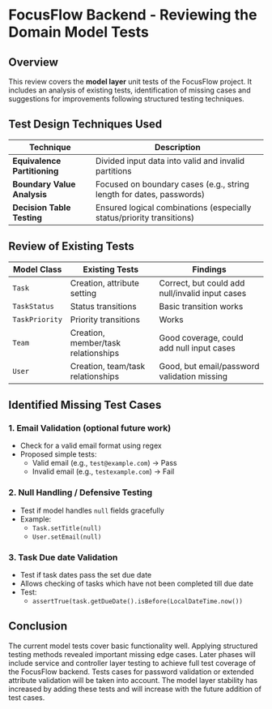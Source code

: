 # FocusFlow Backend - Reviewing the Domain Model Tests

## Overview

This review covers the **model layer** unit tests of the FocusFlow project.
It includes an analysis of existing tests, identification of missing cases and suggestions for improvements following structured testing techniques.

## Test Design Techniques Used

| Technique                          | Description                                                           |
| ---------------------------------- | --------------------------------------------------------------------- |
| **Equivalence Partitioning** | Divided input data into valid and invalid partitions                  |
| **Boundary Value Analysis**  | Focused on boundary cases (e.g., string length for dates, passwords)  |
| **Decision Table Testing**   | Ensured logical combinations (especially status/priority transitions) |

## Review of Existing Tests

| Model Class      | Existing Tests                      | Findings                                        |
| ---------------- | ----------------------------------- | ----------------------------------------------- |
| `Task`         | Creation, attribute setting         | Correct, but could add null/invalid input cases |
| `TaskStatus`   | Status transitions                  | Basic transition works                          |
| `TaskPriority` | Priority transitions                | Works                                           |
| `Team`         | Creation, member/task relationships | Good coverage, could add null input cases       |
| `User`         | Creation, team/task relationships   | Good, but email/password validation missing     |

## Identified Missing Test Cases

### 1. Email Validation (optional future work)

* Check for a valid email format using regex
* Proposed simple tests:
  * Valid email (e.g., `test@example.com`) → Pass
  * Invalid email (e.g., `testexample.com`) → Fail

### 2. Null Handling / Defensive Testing

* Test if model handles `null` fields gracefully
* Example:
  * `Task.setTitle(null)`
  * `User.setEmail(null)`

### 3. Task Due date Validation

* Test if task dates pass the set due date
* Allows checking of tasks which have not been completed till due date
* Test:
  * `assertTrue(task.getDueDate().isBefore(LocalDateTime.now())`

## Conclusion

The current model tests cover basic functionality well. Applying structured testing methods revealed important missing edge cases. Later phases will include service and controller layer testing to achieve full test coverage of the FocusFlow backend. Tests cases for password validation or extended attribute validation will be taken into account. The model layer stability has increased by adding these tests and will increase with the future addition of test cases.
